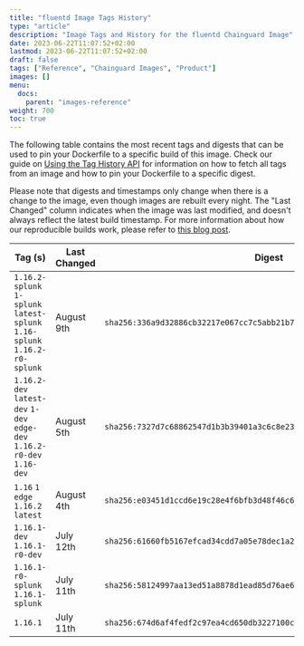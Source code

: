 ```yaml
---
title: "fluentd Image Tags History"
type: "article"
description: "Image Tags and History for the fluentd Chainguard Image"
date: 2023-06-22T11:07:52+02:00
lastmod: 2023-06-22T11:07:52+02:00
draft: false
tags: ["Reference", "Chainguard Images", "Product"]
images: []
menu:
  docs:
    parent: "images-reference"
weight: 700
toc: true
---
```


The following table contains the most recent tags and digests that can be used to pin your Dockerfile to a specific build of this image. Check our guide on [Using the Tag History API](/chainguard/chainguard-images/using-the-tag-history-api/) for information on how to fetch all tags from an image and how to pin your Dockerfile to a specific digest.

Please note that digests and timestamps only change when there is a change to the image, even though images are rebuilt every night. The "Last Changed" column indicates when the image was last modified, and doesn't always reflect the latest build timestamp. For more information about how our reproducible builds work, please refer to [this blog post](https://www.chainguard.dev/unchained/reproducing-chainguards-reproducible-image-builds).

| Tag (s)                                                                      | Last Changed | Digest                                                                    |
|------------------------------------------------------------------------------|--------------|---------------------------------------------------------------------------|
|  `1.16.2-splunk` `1-splunk` `latest-splunk` `1.16-splunk` `1.16.2-r0-splunk` | August 9th   | `sha256:336a9d32886cb32217e067cc7c5abb21b7d024914c5eb27c25f4e0b26357d990` |
|  `1.16.2-dev` `latest-dev` `1-dev` `edge-dev` `1.16.2-r0-dev` `1.16-dev`     | August 5th   | `sha256:7327d7c68862547d1b3b39401a3c6c8e23e8e9af4dbddf1bedc5ef7cbb9d5b89` |
|  `1.16` `1` `edge` `1.16.2` `latest`                                         | August 4th   | `sha256:e03451d1ccd6e19c28e4f6bfb3d48f46c6068627a880f63d33ddfe87dcdcbab5` |
|  `1.16.1-dev` `1.16.1-r0-dev`                                                | July 12th    | `sha256:61660fb5167efcad34cdd7a05e78dec1a2d3aad242080ff339d26c333467672c` |
|  `1.16.1-r0-splunk` `1.16.1-splunk`                                          | July 11th    | `sha256:58124997aa13ed51a8878d1ead85d76ae6d0918cb17976a4bca483af9013f3b5` |
|  `1.16.1`                                                                    | July 11th    | `sha256:674d6af4fedf2c97ea4cd650db3227100c4a139806c1f7b595088f7eef414e02` |
